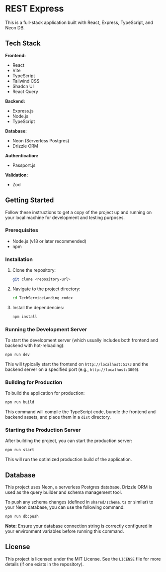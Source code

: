 # REST Express

This is a full-stack application built with React, Express, TypeScript, and Neon DB.

## Tech Stack

**Frontend:**
*   React
*   Vite
*   TypeScript
*   Tailwind CSS
*   Shadcn UI
*   React Query

**Backend:**
*   Express.js
*   Node.js
*   TypeScript

**Database:**
*   Neon (Serverless Postgres)
*   Drizzle ORM

**Authentication:**
*   Passport.js

**Validation:**
*   Zod

## Getting Started

Follow these instructions to get a copy of the project up and running on your local machine for development and testing purposes.

### Prerequisites

*   Node.js (v18 or later recommended)
*   npm

### Installation

1.  Clone the repository:
    ```bash
    git clone <repository-url>
    ```
2.  Navigate to the project directory:
    ```bash
    cd TechServiceLanding_codex
    ```
3.  Install the dependencies:
    ```bash
    npm install
    ```

### Running the Development Server

To start the development server (which usually includes both frontend and backend with hot-reloading):

```bash
npm run dev
```

This will typically start the frontend on `http://localhost:5173` and the backend server on a specified port (e.g., `http://localhost:3000`).

### Building for Production

To build the application for production:

```bash
npm run build
```
This command will compile the TypeScript code, bundle the frontend and backend assets, and place them in a `dist` directory.

### Starting the Production Server

After building the project, you can start the production server:

```bash
npm run start
```
This will run the optimized production build of the application.

## Database

This project uses Neon, a serverless Postgres database. Drizzle ORM is used as the query builder and schema management tool.

To push any schema changes (defined in `shared/schema.ts` or similar) to your Neon database, you can use the following command:

```bash
npm run db:push
```

**Note:** Ensure your database connection string is correctly configured in your environment variables before running this command.

## License

This project is licensed under the MIT License. See the `LICENSE` file for more details (if one exists in the repository).
